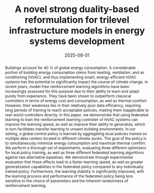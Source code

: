 ---
title: 'A novel strong duality-based reformulation for trilevel infrastructure models in energy systems development'
# If group member, use folder name in /content/authors
authors:
  - p_fredrik-hagstrom
  - Vikas Garg
  - g_Fabricio-Oliveira 	

date: 2025-08-01
doi: 10.1016/j.enbuild.2025.115761

# Schedule page publish date (NOT publication's date).
publishDate: 2017-01-01

# Publication type.
# Legend: 0 = Uncategorized; 1 = Conference paper; 2 = Journal article;
# 3 = Preprint / Working Paper; 4 = Report; 5 = Book; 6 = Book section;
# 7 = Thesis; 8 = Patent
publication_types: ['2']

# Publication name and optional abbreviated publication name. Notice * * on title. # Publication name and optional abbreviated publication name. Quote marks needed for Markdown typesetting
publication: '*Energy and Buildings*'
publication_short: 'ENB'

abstract: Buildings account for 40 % of global energy consumption. A considerable portion of building energy consumption stems from heating, ventilation, and air conditioning (HVAC), and thus implementing smart, energy-efficient HVAC systems has the potential to significantly impact the course of climate change. In recent years, model-free reinforcement learning algorithms have been increasingly assessed for this purpose due to their ability to learn and adapt purely from experience. They have been shown to outperform classical controllers in terms of energy cost and consumption, as well as thermal comfort. However, their weakness lies in their relatively poor data efficiency, requiring long periods of training to reach acceptable policies, making them inapplicable to real-world controllers directly. In this paper, we demonstrate that using federated learning to train the reinforcement learning controller of HVAC systems can improve the learning speed, as well as improve their ability to generalize, which in turn facilitates transfer learning to unseen building environments. In our setting, a global control policy is learned by aggregating local policies trained on multiple data centers located in different climate zones. The goal of the policy is to simultaneously minimize energy consumption and maximize thermal comfort. We perform a thorough set of experiments, evaluating three different optimizers for local policy training, as well as three different federated learning algorithms against two alternative baselines. We demonstrate through experimental evaluation that these effects lead to a faster learning speed, as well as greater generalization capabilities in the federated policy compared to any individually trained policy. Furthermore, the learning stability is significantly improved, with the learning process and performance of the federated policy being less sensitive to the choice of parameters and the inherent randomness of reinforcement learning.

# Summary. An optional shortened abstract.
summary:  

# Not in use. Could be used for keywords 
tags:
  
featured: false

# links:
url_pdf: 'https://doi.org/10.1016/j.enbuild.2025.115761'
url_code: ''
url_dataset: ''
url_poster: ''
url_project: ''
url_slides: ''
url_source: ''
url_video: ''

# Categories
#  These asociate the publications with the icons representing reearch topics and application areas
categories: [Efficient formulation and solution methods, Energy systems]

# Associated Projects (optional).
#   Associate this publication with one or more of your projects.
#   Simply enter your project's folder or file name without extension.
#   E.g. `internal-project` references `content/project/internal-project/index.md`.
#   Otherwise, set `projects: []`.
projects: [2022-AF-Easy_DR]

# Featured image
# To use, add an image named `featured.jpg/png` to your page's folder.
# Focal points: Smart, Center, TopLeft, Top, TopRight, Left, Right, BottomLeft, Bottom, BottomRight.
image:
  caption: ''
  focal_point: ''
  preview_only: false
  
# remove social media icons 
share: false
---